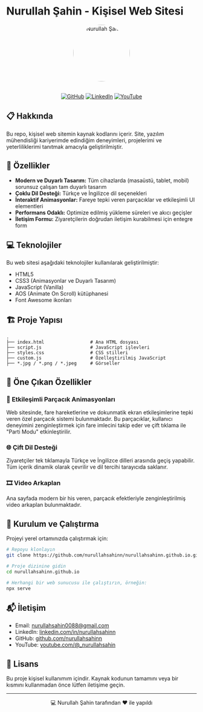 # Nurullah Şahin - Kişisel Web Sitesi

<div align="center">
  <img src="https://raw.githubusercontent.com/nurullahsahinn/nurullahsahinn.github.io/main/2/2.jpeg" alt="Nurullah Şahin" width="150" style="border-radius:50%;"/>
  <br>
  <br>
  <p>
    <a href="https://github.com/nurullahsahinn" target="_blank"><img src="https://img.shields.io/badge/GitHub-100000?style=for-the-badge&logo=github&logoColor=white" alt="GitHub"></a>
    <a href="https://linkedin.com/in/nurullahsahinn" target="_blank"><img src="https://img.shields.io/badge/LinkedIn-0077B5?style=for-the-badge&logo=linkedin&logoColor=white" alt="LinkedIn"></a>
    <a href="https://www.youtube.com/@_nurullahsahin" target="_blank"><img src="https://img.shields.io/badge/YouTube-FF0000?style=for-the-badge&logo=youtube&logoColor=white" alt="YouTube"></a>
  </p>
</div>

## 📋 Hakkında

Bu repo, kişisel web sitemin kaynak kodlarını içerir. Site, yazılım mühendisliği kariyerimde edindiğim deneyimleri, projelerimi ve yeterliliklerimi tanıtmak amacıyla geliştirilmiştir.

## 🚀 Özellikler

- **Modern ve Duyarlı Tasarım:** Tüm cihazlarda (masaüstü, tablet, mobil) sorunsuz çalışan tam duyarlı tasarım
- **Çoklu Dil Desteği:** Türkçe ve İngilizce dil seçenekleri
- **İnteraktif Animasyonlar:** Fareye tepki veren parçacıklar ve etkileşimli UI elementleri 
- **Performans Odaklı:** Optimize edilmiş yükleme süreleri ve akıcı geçişler
- **İletişim Formu:** Ziyaretçilerin doğrudan iletişim kurabilmesi için entegre form

## 💻 Teknolojiler

Bu web sitesi aşağıdaki teknolojiler kullanılarak geliştirilmiştir:

- HTML5
- CSS3 (Animasyonlar ve Duyarlı Tasarım)
- JavaScript (Vanilla)
- AOS (Animate On Scroll) kütüphanesi
- Font Awesome ikonları

## 🏗️ Proje Yapısı

```
.
├── index.html                 # Ana HTML dosyası
├── script.js                  # JavaScript işlevleri
├── styles.css                 # CSS stilleri
├── custom.js                  # Özelleştirilmiş JavaScript
├── *.jpg / *.png / *.jpeg     # Görseller
```

## 🌟 Öne Çıkan Özellikler

### 🔄 Etkileşimli Parçacık Animasyonları
Web sitesinde, fare hareketlerine ve dokunmatik ekran etkileşimlerine tepki veren özel parçacık sistemi bulunmaktadır. Bu parçacıklar, kullanıcı deneyimini zenginleştirmek için fare imlecini takip eder ve çift tıklama ile "Parti Modu" etkinleştirilir.

### 🌐 Çift Dil Desteği
Ziyaretçiler tek tıklamayla Türkçe ve İngilizce dilleri arasında geçiş yapabilir. Tüm içerik dinamik olarak çevrilir ve dil tercihi tarayıcıda saklanır.

### 🎞️ Video Arkaplan
Ana sayfada modern bir his veren, parçacık efektleriyle zenginleştirilmiş video arkaplan bulunmaktadır.

## 🔧 Kurulum ve Çalıştırma

Projeyi yerel ortamınızda çalıştırmak için:

```bash
# Repoyu klonlayın
git clone https://github.com/nurullahsahinn/nurullahsahinn.github.io.git

# Proje dizinine gidin
cd nurullahsahinn.github.io

# Herhangi bir web sunucusu ile çalıştırın, örneğin:
npx serve
```

## 📬 İletişim

- Email: nurullahsahin0088@gmail.com
- LinkedIn: [linkedin.com/in/nurullahsahinn](https://linkedin.com/in/nurullahsahinn)
- GitHub: [github.com/nurullahsahinn](https://github.com/nurullahsahinn)
- YouTube: [youtube.com/@_nurullahsahin](https://www.youtube.com/@_nurullahsahin)

## 📄 Lisans

Bu proje kişisel kullanımım içindir. Kaynak kodunun tamamını veya bir kısmını kullanmadan önce lütfen iletişime geçin.

---

<div align="center">
  <p>💻 Nurullah Şahin tarafından ❤️ ile yapıldı</p>
</div> 
